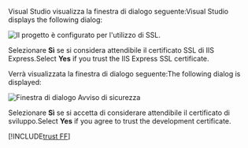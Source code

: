 <span data-ttu-id="a90e9-101">Visual Studio visualizza la finestra di dialogo seguente:</span><span class="sxs-lookup"><span data-stu-id="a90e9-101">Visual Studio displays the following dialog:</span></span>

![Il progetto è configurato per l'utilizzo di SSL.](~/getting-started/_static/trustCert.png)

<span data-ttu-id="a90e9-105">Selezionare **Sì** se si considera attendibile il certificato SSL di IIS Express.</span><span class="sxs-lookup"><span data-stu-id="a90e9-105">Select **Yes** if you trust the IIS Express SSL certificate.</span></span>

<span data-ttu-id="a90e9-106">Verrà visualizzata la finestra di dialogo seguente:</span><span class="sxs-lookup"><span data-stu-id="a90e9-106">The following dialog is displayed:</span></span>

![Finestra di dialogo Avviso di sicurezza](~/getting-started/_static/cert.png)

<span data-ttu-id="a90e9-108">Selezionare **Sì** se si accetta di considerare attendibile il certificato di sviluppo.</span><span class="sxs-lookup"><span data-stu-id="a90e9-108">Select **Yes** if you agree to trust the development certificate.</span></span>

[!INCLUDE[trust FF](~/includes/trust-ff.md)]